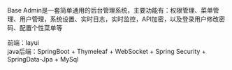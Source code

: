 Base Admin是一套简单通用的后台管理系统，主要功能有：权限管理、菜单管理、用户管理，系统设置、实时日志，实时监控，API加密，以及登录用户修改密码、配置个性菜单等<br/> 

前端：layui<br/> 
java后端：SpringBoot + Thymeleaf + WebSocket + Spring Security + SpringData-Jpa + MySql<br/> 